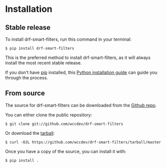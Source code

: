 # Installation

## Stable release

To install drf-smart-filters, run this command in your
terminal:

``` console
$ pip install drf-smart-filters
```

This is the preferred method to install drf-smart-filters, as it will always install the most recent stable release.

If you don't have [pip][] installed, this [Python installation guide][]
can guide you through the process.

## From source

The source for drf-smart-filters can be downloaded from
the [Github repo][].

You can either clone the public repository:

``` console
$ git clone git://github.com/wccdev/drf-smart-filters
```

Or download the [tarball][]:

``` console
$ curl -OJL https://github.com/wccdev/drf-smart-filters/tarball/master
```

Once you have a copy of the source, you can install it with:

``` console
$ pip install .
```

  [pip]: https://pip.pypa.io
  [Python installation guide]: http://docs.python-guide.org/en/latest/starting/installation/
  [Github repo]: https://github.com/%7B%7B%20cookiecutter.github_username%20%7D%7D/%7B%7B%20cookiecutter.project_slug%20%7D%7D
  [tarball]: https://github.com/%7B%7B%20cookiecutter.github_username%20%7D%7D/%7B%7B%20cookiecutter.project_slug%20%7D%7D/tarball/master
